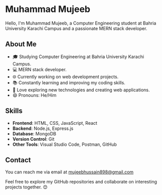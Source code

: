 # Muhammad Mujeeb

Hello, I'm Muhammad Mujeeb, a Computer Engineering student at Bahria University Karachi Campus and a passionate MERN stack developer.

## About Me

- 🎓 Studying Computer Engineering at Bahria University Karachi Campus.
- 💻 MERN stack developer.
- 🌐 Currently working on web development projects.
- 📚 Constantly learning and improving my coding skills.
- 📱 Love exploring new technologies and creating web applications.
- 😄 Pronouns: He/Him

## Skills

- **Frontend**: HTML, CSS, JavaScript, React
- **Backend**: Node.js, Express.js
- **Database**: MongoDB
- **Version Control**: Git
- **Other Tools**: Visual Studio Code, Postman, GitHub


## Contact

You can reach me via email at mujeebhussain898@gmail.com 

Feel free to explore my GitHub repositories and collaborate on interesting projects together. 😊
